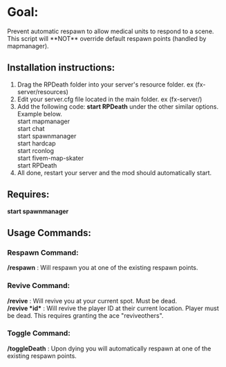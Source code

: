 <h1>Goal:</h1>
  Prevent automatic respawn to allow medical units to respond to a scene. This script will **NOT** override default respawn points (handled by mapmanager).

<h2>Installation instructions: </h2>
<ol>
  <li>Drag the RPDeath folder into your server's resource folder. ex (fx-server/resources)</li>
  <li>Edit your server.cfg file located in the main folder. ex (fx-server/)</li>
  <li>Add the following code: <b>start RPDeath</b> under the other similar options. Example below.<br/>
	start mapmanager<br/>
	start chat<br/>
	start spawnmanager<br/>
	start hardcap<br/>
	start rconlog<br/>
	start fivem-map-skater<br/>
  start RPDeath</li>
  <li>All done, restart your server and the mod should automatically start.</li>
</ol>

<h2>Requires:</h2>
  <b>start spawnmanager</b>

<h2>Usage Commands:</h2>

  <h3>Respawn Command:</h3>
    <b>/respawn</b> : Will respawn you at one of the existing respawn points.

  <h3>Revive Command:</h3>
    <b>/revive</b> : Will revive you at your current spot. Must be dead.<br/>
    <b>/revive *id*</b> : Will revive the player ID at their current location.  Player must be dead.  This requires granting the ace "reviveothers".

  <h3>Toggle Command:</h3>
    <b>/toggleDeath</b> : Upon dying you will automatically respawn at one of the existing respawn points.

